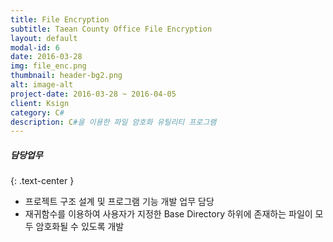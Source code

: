 ```yaml
---
title: File Encryption 
subtitle: Taean County Office File Encryption
layout: default
modal-id: 6
date: 2016-03-28
img: file_enc.png
thumbnail: header-bg2.png
alt: image-alt
project-date: 2016-03-28 ~ 2016-04-05
client: Ksign
category: C#
description: C#을 이용한 파일 암호화 유틸리티 프로그램
---
```

##### 담당업무
{: .text-center }
* 프로젝트 구조 설계 및 프로그램 기능 개발 업무 담당
* 재귀함수를 이용하여 사용자가 지정한 Base Directory 하위에 존재하는 파일이 모두 암호화될 수 있도록 개발
 